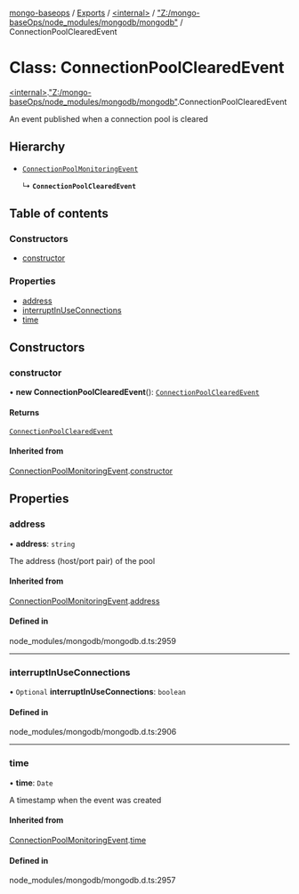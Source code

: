 [mongo-baseops](../README.md) / [Exports](../modules.md) / [\<internal\>](../modules/internal_.md) / ["Z:/mongo-baseOps/node\_modules/mongodb/mongodb"](../modules/internal_._Z__mongo_baseOps_node_modules_mongodb_mongodb_.md) / ConnectionPoolClearedEvent

# Class: ConnectionPoolClearedEvent

[\<internal\>](../modules/internal_.md).["Z:/mongo-baseOps/node\_modules/mongodb/mongodb"](../modules/internal_._Z__mongo_baseOps_node_modules_mongodb_mongodb_.md).ConnectionPoolClearedEvent

An event published when a connection pool is cleared

## Hierarchy

- [`ConnectionPoolMonitoringEvent`](internal_._Z__mongo_baseOps_node_modules_mongodb_mongodb_.ConnectionPoolMonitoringEvent.md)

  ↳ **`ConnectionPoolClearedEvent`**

## Table of contents

### Constructors

- [constructor](internal_._Z__mongo_baseOps_node_modules_mongodb_mongodb_.ConnectionPoolClearedEvent.md#constructor)

### Properties

- [address](internal_._Z__mongo_baseOps_node_modules_mongodb_mongodb_.ConnectionPoolClearedEvent.md#address)
- [interruptInUseConnections](internal_._Z__mongo_baseOps_node_modules_mongodb_mongodb_.ConnectionPoolClearedEvent.md#interruptinuseconnections)
- [time](internal_._Z__mongo_baseOps_node_modules_mongodb_mongodb_.ConnectionPoolClearedEvent.md#time)

## Constructors

### constructor

• **new ConnectionPoolClearedEvent**(): [`ConnectionPoolClearedEvent`](internal_._Z__mongo_baseOps_node_modules_mongodb_mongodb_.ConnectionPoolClearedEvent.md)

#### Returns

[`ConnectionPoolClearedEvent`](internal_._Z__mongo_baseOps_node_modules_mongodb_mongodb_.ConnectionPoolClearedEvent.md)

#### Inherited from

[ConnectionPoolMonitoringEvent](internal_._Z__mongo_baseOps_node_modules_mongodb_mongodb_.ConnectionPoolMonitoringEvent.md).[constructor](internal_._Z__mongo_baseOps_node_modules_mongodb_mongodb_.ConnectionPoolMonitoringEvent.md#constructor)

## Properties

### address

• **address**: `string`

The address (host/port pair) of the pool

#### Inherited from

[ConnectionPoolMonitoringEvent](internal_._Z__mongo_baseOps_node_modules_mongodb_mongodb_.ConnectionPoolMonitoringEvent.md).[address](internal_._Z__mongo_baseOps_node_modules_mongodb_mongodb_.ConnectionPoolMonitoringEvent.md#address)

#### Defined in

node_modules/mongodb/mongodb.d.ts:2959

___

### interruptInUseConnections

• `Optional` **interruptInUseConnections**: `boolean`

#### Defined in

node_modules/mongodb/mongodb.d.ts:2906

___

### time

• **time**: `Date`

A timestamp when the event was created

#### Inherited from

[ConnectionPoolMonitoringEvent](internal_._Z__mongo_baseOps_node_modules_mongodb_mongodb_.ConnectionPoolMonitoringEvent.md).[time](internal_._Z__mongo_baseOps_node_modules_mongodb_mongodb_.ConnectionPoolMonitoringEvent.md#time)

#### Defined in

node_modules/mongodb/mongodb.d.ts:2957
